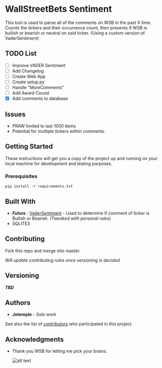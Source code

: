 # WallStreetBets Sentiment 

This tool is used to parse all of the comments on WSB in the past X time. Counts the tickers and their occurrence count, then presents if WSB is bullish or bearish or neutral on said ticker. (Using a custom version of VaderSentiment)

## TODO List 

- [ ] Improve VADER Sentiment
- [ ] Add Changelog
- [ ] Create Web App 
- [ ] Create setup.py
- [ ] Handle "MoreComments"
- [ ] Add Award Cound
- [x] Add comments to database

## Issues 
* PRAW limited to last 1000 items
* Potential for multiple tickers within comments.

## Getting Started

These instructions will get you a copy of the project up and running on your local machine for development and testing purposes.


### Prerequisites

```
pip install -r requirements.txt
```


## Built With

* ***Future*** : [VaderSentiment](https://github.com/cjhutto/vaderSentiment) - Used to determine if comment of ticker is Bullish or Bearish. *(Tweaked with personal rules)*
* SQLITE3

## Contributing

Fork this repo and merge into master.

*Will update contributing rules once versioning is decided*

## Versioning

***TBD***

## Authors

* **Jetemple** - *Sole work* 
  
See also the list of [contributors](https://github.com/Jetemple/wsb-sentiment/contributors) who participated in this project.

## Acknowledgments

* Thank you WSB for letting me pick your brains.
  
  ![alt text](https://i.imgur.com/JVYC0Em.png)


